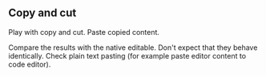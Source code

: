 ## Copy and cut

Play with copy and cut. Paste copied content.

Compare the results with the native editable. Don't expect that they behave identically. Check plain text pasting
(for example paste editor content to code editor).
